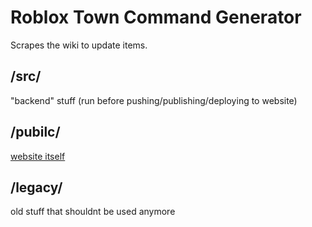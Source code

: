 # Roblox Town Command Generator
Scrapes the wiki to update items.

## /src/
"backend" stuff (run before pushing/publishing/deploying to website)

## /pubilc/
[website itself](https://guhw.dev/roblox-town/weapons/)

## /legacy/
old stuff that shouldnt be used anymore